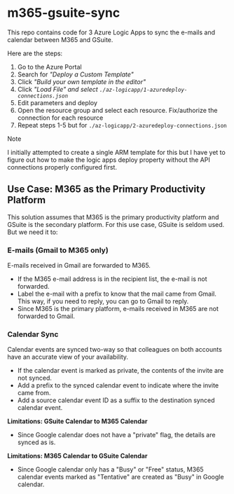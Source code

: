 # m365-gsuite-sync
This repo contains code for 3 Azure Logic Apps to sync the e-mails and calendar between M365 and GSuite.

Here are the steps:
1. Go to the Azure Portal
2. Search for _"Deploy a Custom Template"_
3. Click _"Build your own template in the editor"_
4. Click _"Load File" and select `./az-logicapp/1-azuredeploy-connections.json`_
5. Edit parameters and deploy
6. Open the resource group and select each resource. Fix/authorize the connection for each resource
7. Repeat steps 1-5 but for `./az-logicapp/2-azuredeploy-connections.json`

>[!note]
> I initially attempted to create a single ARM template for this but I have yet to figure out how to make the logic apps deploy property without the API connections properly configured first. 

## Use Case: M365 as the Primary Productivity Platform
This solution assumes that M365 is the primary productivity platform and GSuite is the secondary platform.
For this use case, GSuite is seldom used. But we need it to:


### E-mails (Gmail to M365 only)
E-mails received in Gmail are forwarded to M365.
- If the M365 e-mail address is in the recipient list, the e-mail is not forwarded.
- Label the e-mail with a prefix to know that the mail came from Gmail. This way, if you need to reply, you can go to Gmail to reply.
- Since M365 is the primary platform, e-mails received in M365 are not forwarded to Gmail.

### Calendar Sync
Calendar events are synced two-way so that colleagues on both accounts have an accurate view of your availability.
- If the calendar event is marked as private, the contents of the invite are not synced.
- Add a prefix to the synced calendar event to indicate where the invite came from.
- Add a source calendar event ID as a suffix to the destination synced calendar event.

**Limitations: GSuite Calendar to M365 Calendar**
- Since Google calendar does not have a "private" flag, the details are synced as is.

**Limitations: M365 Calendar to GSuite Calendar**
- Since Google calendar only has a "Busy" or "Free" status, M365 calendar events marked as "Tentative" are created as "Busy" in Google calendar.